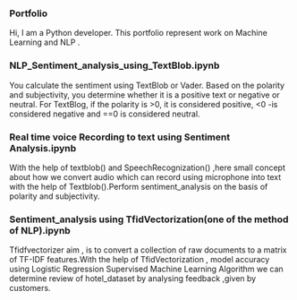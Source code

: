 
### Portfolio

Hi, 
I am a Python developer. This portfolio represent work  on Machine Learning and NLP  .
### NLP_Sentiment_analysis_using_TextBlob.ipynb 
You calculate the sentiment using TextBlob or Vader. Based on the polarity and subjectivity, you determine whether it is a positive text or negative or neutral. For TextBlog, if the polarity is >0, it is considered positive, <0 -is considered negative and ==0 is considered neutral.

### Real time voice Recording to text using Sentiment Analysis.ipynb

With the help of textblob() and SpeechRecognization() ,here small concept about how  we convert audio which can record using microphone into text with the help of Textblob().Perform sentiment_analysis on the basis of polarity and subjectivity.

### Sentiment_analysis using TfidVectorization(one of the method of NLP).ipynb
 Tfidfvectorizer aim , is to convert a collection of raw documents to a matrix of TF-IDF features.With the help of TfidVectorization , model accuracy using Logistic Regression  Supervised Machine Learning Algorithm we can determine review of hotel_dataset by  analysing feedback ,given by customers.


